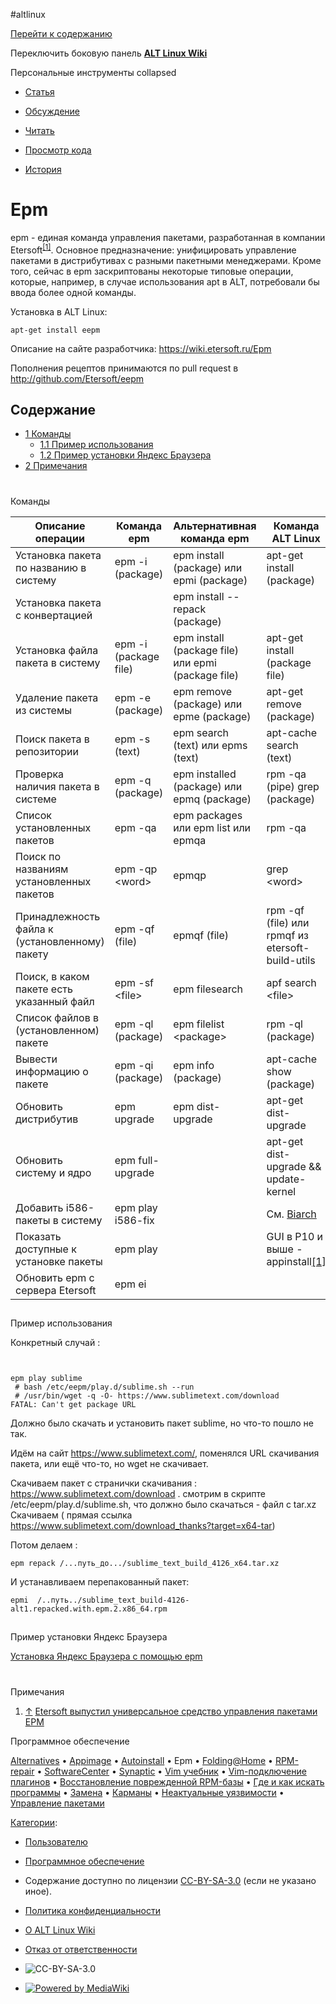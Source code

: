 #altlinux

[Перейти к содержанию](#content)

Переключить боковую панель [**ALT Linux Wiki**](https://www.altlinux.org/%D0%93%D0%BB%D0%B0%D0%B2%D0%BD%D0%B0%D1%8F_%D1%81%D1%82%D1%80%D0%B0%D0%BD%D0%B8%D1%86%D0%B0)

Персональные инструменты collapsed

- [Статья](https://www.altlinux.org/Epm "Просмотр основной страницы [alt-shift-c]")
- [Обсуждение](https://www.altlinux.org/%D0%9E%D0%B1%D1%81%D1%83%D0%B6%D0%B4%D0%B5%D0%BD%D0%B8%D0%B5:Epm "Обсуждение основной страницы [alt-shift-t]")

- [Читать](https://www.altlinux.org/Epm)
- [Просмотр кода](/index.php?title=Epm&action=edit "Эта страница защищена от изменений.
    Вы можете посмотреть её исходный текст. [alt-shift-e]")
- [История](https://www.altlinux.org/index.php?title=Epm&action=history "Журнал изменений страницы [alt-shift-h]")

<a id="top"></a>

# Epm

epm - единая команда управления пакетами, разработанная в компании Etersoft<sup>[\[1\]](#cite_note-1)</sup>. Основное предназначение: унифицировать управление пакетами в дистрибутивах с разными пакетными менеджерами. Кроме того, сейчас в epm заскриптованы некоторые типовые операции, которые, например, в случае использования apt в ALT, потребовали бы ввода более одной команды.

Установка в ALT Linux:

```
apt-get install eepm

```

Описание на сайте разработчика: https://wiki.etersoft.ru/Epm

Пополнения рецептов принимаются по pull request в http://github.com/Etersoft/eepm

## Содержание

- [1 Команды](#Команды)
    - [1.1 Пример использования](#Пример_использования)
    - [1.2 Пример установки Яндекс Браузера](#Пример_установки_Яндекс_Браузера)
- [2 Примечания](#Примечания)

# 

<a id="&Kcy;&ocy;&mcy;&acy;&ncy;&dcy;&ycy;"></a>Команды

| Описание операции | Команда epm | Альтернативная команда epm | Команда ALT Linux |
| --- | --- | --- | --- |
| Установка пакета по названию в систему | epm -i (package) | epm install (package) или epmi (package) | apt-get install (package) |
| Установка пакета с конвертацией |     | epm install --repack (package) |     |
| Установка файла пакета в систему | epm -i (package file) | epm install (package file) или epmi (package file) | apt-get install (package file) |
| Удаление пакета из системы | epm -e (package) | epm remove (package) или epme (package) | apt-get remove (package) |
| Поиск пакета в репозитории | epm -s (text) | epm search (text) или epms (text) | apt-cache search (text) |
| Проверка наличия пакета в системе | epm -q (package) | epm installed (package) или epmq (package) | rpm -qa (pipe) grep (package) |
| Список установленных пакетов | epm -qa | epm packages или epm list или epmqa | rpm -qa |
| Поиск по названиям установленных пакетов | epm -qp &lt;word&gt; | epmqp | grep &lt;word&gt; |
| Принадлежность файла к (установленному) пакету | epm -qf (file) | epmqf (file) | rpm -qf (file) или rpmqf из etersoft-build-utils |
| Поиск, в каком пакете есть указанный файл | epm -sf &lt;file&gt; | epm filesearch | apf search &lt;file&gt; |
| Список файлов в (установленном) пакете | epm -ql (package) | epm filelist &lt;package&gt; | rpm -ql (package) |
| Вывести информацию о пакете | epm -qi (package) | epm info (package) | apt-cache show (package) |
| Обновить дистрибутив | epm upgrade | epm dist-upgrade | apt-get dist-upgrade |
| Обновить систему и ядро | epm full-upgrade |     | apt-get dist-upgrade && update-kernel |
| Добавить i586-пакеты в систему | epm play i586-fix |     | См. [Biarch](https://www.altlinux.org/Biarch "Biarch") |
| Показать доступные к установке пакеты | epm play |     | GUI в Р10 и выше - appinstall[\[1\]](http://packages.altlinux.org/en/Sisyphus/srpms/appinstall) |
| Обновить epm с сервера Etersoft | epm ei |     |     |

## 

<a id="&Pcy;&rcy;&icy;&mcy;&iecy;&rcy;_&icy;&scy;&pcy;&ocy;&lcy;&softcy;&zcy;&ocy;&vcy;&acy;&ncy;&icy;&yacy;"></a>Пример использования

Конкретный случай :

```


epm play sublime
 # bash /etc/eepm/play.d/sublime.sh --run
 # /usr/bin/wget -q -O- https://www.sublimetext.com/download
FATAL: Can't get package URL

```

Должно было скачать и установить пакет sublime, но что-то пошло не так.

Идём на сайт https://www.sublimetext.com/, поменялся URL скачивания пакета, или ещё что-то, но wget не скачивает.

Скачиваем пакет с странички скачивания : https://www.sublimetext.com/download . смотрим в скрипте /etc/eepm/play.d/sublime.sh, что должно было скачаться - файл с tar.xz Скачиваем ( прямая ссылка https://www.sublimetext.com/download_thanks?target=x64-tar)

Потом делаем :

```
epm repack /...путь_до.../sublime_text_build_4126_x64.tar.xz 

```

И устанавливаем перепакованный пакет:

```
epmi  /..путь../sublime_text_build-4126-alt1.repacked.with.epm.2.x86_64.rpm

```

## 

<a id="&Pcy;&rcy;&icy;&mcy;&iecy;&rcy;_&ucy;&scy;&tcy;&acy;&ncy;&ocy;&vcy;&kcy;&icy;_&YAcy;&ncy;&dcy;&iecy;&kcy;&scy;_&Bcy;&rcy;&acy;&ucy;&zcy;&iecy;&rcy;&acy;"></a>Пример установки Яндекс Браузера

[Установка Яндекс Браузера с помощью epm](https://www.altlinux.org/%D0%AF%D0%BD%D0%B4%D0%B5%D0%BA%D1%81_%D0%91%D1%80%D0%B0%D1%83%D0%B7%D0%B5%D1%80 "Яндекс Браузер")

# 

<a id="&Pcy;&rcy;&icy;&mcy;&iecy;&chcy;&acy;&ncy;&icy;&yacy;"></a>Примечания

1.  [↑](#cite_ref-1 "Обратно к тексту") [Etersoft выпустил универсальное средство управления пакетами EPM](https://etersoft.ru/about/news/418-epm)

Программное обеспечение

[Alternatives](https://www.altlinux.org/Alternatives "Alternatives") • [Appimage](https://www.altlinux.org/Appimage "Appimage") • [Autoinstall](https://www.altlinux.org/Autoinstall "Autoinstall") • Epm • [Folding@Home](https://www.altlinux.org/Folding@Home "Folding@Home") • [RPM-repair](https://www.altlinux.org/RPM-repair "RPM-repair") • [SoftwareCenter](https://www.altlinux.org/SoftwareCenter "SoftwareCenter") • [Synaptic](https://www.altlinux.org/Synaptic "Synaptic") • [Vim учебник](https://www.altlinux.org/Vim_%D1%83%D1%87%D0%B5%D0%B1%D0%BD%D0%B8%D0%BA "Vim учебник") • [Vim-подключение плагинов](https://www.altlinux.org/Vim-%D0%BF%D0%BE%D0%B4%D0%BA%D0%BB%D1%8E%D1%87%D0%B5%D0%BD%D0%B8%D0%B5_%D0%BF%D0%BB%D0%B0%D0%B3%D0%B8%D0%BD%D0%BE%D0%B2 "Vim-подключение плагинов") • [Восстановление поврежденной RPM-базы](https://www.altlinux.org/%D0%92%D0%BE%D1%81%D1%81%D1%82%D0%B0%D0%BD%D0%BE%D0%B2%D0%BB%D0%B5%D0%BD%D0%B8%D0%B5_%D0%BF%D0%BE%D0%B2%D1%80%D0%B5%D0%B6%D0%B4%D0%B5%D0%BD%D0%BD%D0%BE%D0%B9_RPM-%D0%B1%D0%B0%D0%B7%D1%8B "Восстановление поврежденной RPM-базы") • [Где и как искать программы](https://www.altlinux.org/%D0%93%D0%B4%D0%B5_%D0%B8_%D0%BA%D0%B0%D0%BA_%D0%B8%D1%81%D0%BA%D0%B0%D1%82%D1%8C_%D0%BF%D1%80%D0%BE%D0%B3%D1%80%D0%B0%D0%BC%D0%BC%D1%8B "Где и как искать программы") • [Замена](https://www.altlinux.org/%D0%97%D0%B0%D0%BC%D0%B5%D0%BD%D0%B0 "Замена") • [Карманы](https://www.altlinux.org/%D0%9A%D0%B0%D1%80%D0%BC%D0%B0%D0%BD%D1%8B "Карманы") • [Неактуальные уязвимости](https://www.altlinux.org/%D0%9D%D0%B5%D0%B0%D0%BA%D1%82%D1%83%D0%B0%D0%BB%D1%8C%D0%BD%D1%8B%D0%B5_%D1%83%D1%8F%D0%B7%D0%B2%D0%B8%D0%BC%D0%BE%D1%81%D1%82%D0%B8 "Неактуальные уязвимости") • [Управление пакетами](https://www.altlinux.org/%D0%A3%D0%BF%D1%80%D0%B0%D0%B2%D0%BB%D0%B5%D0%BD%D0%B8%D0%B5_%D0%BF%D0%B0%D0%BA%D0%B5%D1%82%D0%B0%D0%BC%D0%B8 "Управление пакетами")

[Категории](https://www.altlinux.org/%D0%A1%D0%BB%D1%83%D0%B6%D0%B5%D0%B1%D0%BD%D0%B0%D1%8F:%D0%9A%D0%B0%D1%82%D0%B5%D0%B3%D0%BE%D1%80%D0%B8%D0%B8 "Служебная:Категории"):

- [Пользователю](https://www.altlinux.org/%D0%9A%D0%B0%D1%82%D0%B5%D0%B3%D0%BE%D1%80%D0%B8%D1%8F:%D0%9F%D0%BE%D0%BB%D1%8C%D0%B7%D0%BE%D0%B2%D0%B0%D1%82%D0%B5%D0%BB%D1%8E "Категория:Пользователю")
- [Программное обеспечение](https://www.altlinux.org/%D0%9A%D0%B0%D1%82%D0%B5%D0%B3%D0%BE%D1%80%D0%B8%D1%8F:%D0%9F%D1%80%D0%BE%D0%B3%D1%80%D0%B0%D0%BC%D0%BC%D0%BD%D0%BE%D0%B5_%D0%BE%D0%B1%D0%B5%D1%81%D0%BF%D0%B5%D1%87%D0%B5%D0%BD%D0%B8%D0%B5 "Категория:Программное обеспечение")

- Содержание доступно по лицензии [CC-BY-SA-3.0](https://www.altlinux.org/ALT_Linux_Wiki:Copyright "ALT Linux Wiki:Copyright") (если не указано иное).

- [Политика конфиденциальности](https://www.altlinux.org/ALT_Linux_Wiki:%D0%9F%D0%BE%D0%BB%D0%B8%D1%82%D0%B8%D0%BA%D0%B0_%D0%BA%D0%BE%D0%BD%D1%84%D0%B8%D0%B4%D0%B5%D0%BD%D1%86%D0%B8%D0%B0%D0%BB%D1%8C%D0%BD%D0%BE%D1%81%D1%82%D0%B8 "ALT Linux Wiki:Политика конфиденциальности")
- [О ALT Linux Wiki](https://www.altlinux.org/ALT_Linux_Wiki:%D0%9E%D0%BF%D0%B8%D1%81%D0%B0%D0%BD%D0%B8%D0%B5 "ALT Linux Wiki:Описание")
- [Отказ от ответственности](https://www.altlinux.org/ALT_Linux_Wiki:%D0%9E%D1%82%D0%BA%D0%B0%D0%B7_%D0%BE%D1%82_%D0%BE%D1%82%D0%B2%D0%B5%D1%82%D1%81%D1%82%D0%B2%D0%B5%D0%BD%D0%BD%D0%BE%D1%81%D1%82%D0%B8 "ALT Linux Wiki:Отказ от ответственности")

- ![CC-BY-SA-3.0](../../_resources/cc-by-sa_86d31ddf1f6d41eaa01bb16721e74192.png)
- [![Powered by MediaWiki](https://www.altlinux.org/resources/assets/poweredby_mediawiki_88x31.png)](https://www.mediawiki.org/)